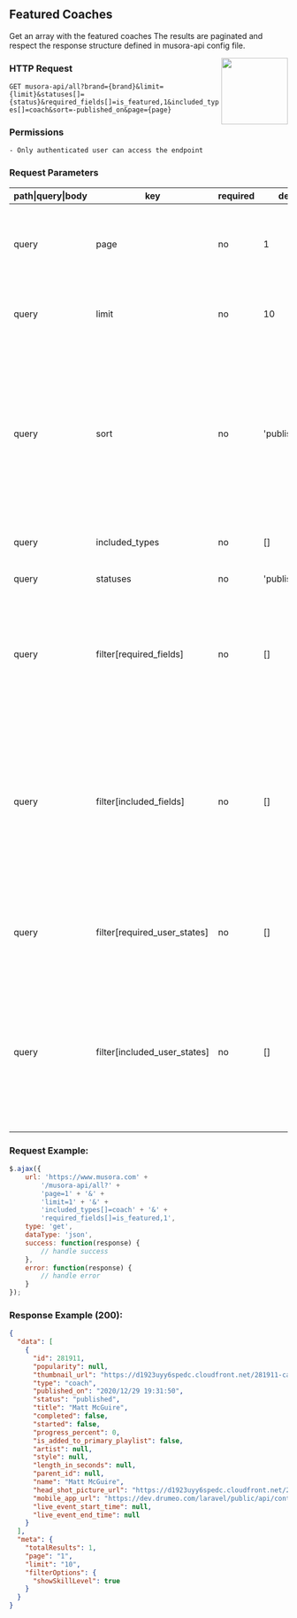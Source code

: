 ## Featured Coaches
Get an array with the featured coaches 
The results are paginated and respect the response structure defined in musora-api config file.

<a href="https://www.postman.com/red-shadow-611407/workspace/staging-drumeo-with-musora-api/request/9725390-06a04692-d63f-4678-a0a6-293b5ae8df5d"  target="_blank" style="float:right;">
<img width="120px" src="https://images.ctfassets.net/1wryd5vd9xez/1sHuHRROdF7ifCjy4QKVXk/a44e85c6138dbe13126c4ede8650cf29/https___cdn-images-1.medium.com_max_2000_1_O0OZO4m6nbwwnYAtkSQO0g.png"/>
</a>

### HTTP Request
`GET musora-api/all?brand={brand}&limit={limit}&statuses[]={status}&required_fields[]=is_featured,1&included_types[]=coach&sort=-published_on&page={page}`


### Permissions
    - Only authenticated user can access the endpoint


### Request Parameters

| path\|query\|body|  key                              |  required |  default         |  description\|notes                                                                                                                                                                                                                                                             |
|-----------------|-----------------------------------|-----------|------------------|---------------------------------------------------------------------------------------------------------------------------------------------------------------------------------------------------------------------------------------------------------------------------------|
| query           |  page                             |  no       |  1              |  Which page in the result set to return. The amount of contents skipped is ((limit - 1) * page).                                                                                                                                                                                |
| query           |  limit                            |  no       |  10               |  The max amount of contents that can be returned. Can be 'null' for no limit.                                                                                                                                                                                                   |
| query           |  sort                             |  no       |  'published_on'  |  Defaults to ascending order; to switch to descending order put a minus sign (-) in front of the value. Can be any of the following: slug; status; type; brand; language; position; parent_id; published_on; created_on; archived_on and progress                                           |
| query           |  included_types                   |  no       |  []              |  Only contents with these types will be returned.                                                                                                                                                                                                                                    |
| query           |  statuses                         |  no       |  'published'     |  All content must have one of these statuses.                                                                                                                                                                                                                                   |
| query           |  filter[required_fields]          |  no       |  []              |  All returned contents are required to have this field. Value format is: key;value;type (type is optional if its not declared all types will be included)                                                                                                                       |
| query           |  filter[included_fields]          |  no       |  []              |  Contents that have any of these fields will be returned. The first included field is the same as a required field but all included fields after the first act inclusively. Value format is: key value type (type is optional - if its not declared all types will be included) |
| query           |  filter[required_user_states]     |  no       |  []              |  All returned contents are required to have these states for the authenticated user. Value format is: state                                                                                                                                                                     |
| query           |  filter[included_user_states]     |  no       |  []              |  Contents that have any of these states for the authenticated user will be returned. The first included user state is the same as a required user state but all included states after the first act inclusively. Value format is: state.                                        |



### Request Example:

```js
$.ajax({
    url: 'https://www.musora.com' +
        '/musora-api/all?' +
        'page=1' + '&' +
        'limit=1' + '&' +
        'included_types[]=coach' + '&' +
        'required_fields[]=is_featured,1',
    type: 'get',
    dataType: 'json',
    success: function(response) {
        // handle success
    },
    error: function(response) {
        // handle error
    }
});
```

### Response Example (200):

```json
{
  "data": [
    {
      "id": 281911,
      "popularity": null,
      "thumbnail_url": "https://d1923uyy6spedc.cloudfront.net/281911-card-thumbnail-1624382247.png",
      "type": "coach",
      "published_on": "2020/12/29 19:31:50",
      "status": "published",
      "title": "Matt McGuire",
      "completed": false,
      "started": false,
      "progress_percent": 0,
      "is_added_to_primary_playlist": false,
      "artist": null,
      "style": null,
      "length_in_seconds": null,
      "parent_id": null,
      "name": "Matt McGuire",
      "head_shot_picture_url": "https://d1923uyy6spedc.cloudfront.net/281911-avatar-1609277722.png",
      "mobile_app_url": "https://dev.drumeo.com/laravel/public/api/content/281911",
      "live_event_start_time": null,
      "live_event_end_time": null
    }
  ],
  "meta": {
    "totalResults": 1,
    "page": "1",
    "limit": "10",
    "filterOptions": {
      "showSkillLevel": true
    }
  }
}
```

